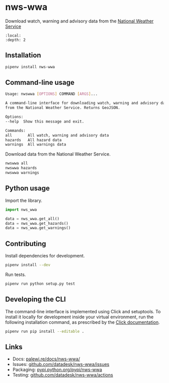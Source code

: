 ```{include} _templates/nav.html
```

# nws-wwa

Download watch, warning and advisory data from the [National Weather Service](https://www.spc.noaa.gov/products/wwa/)

```{contents} Table of contents
:local:
:depth: 2
```

## Installation

```bash
pipenv install nws-wwa
```

## Command-line usage

```bash
Usage: nwswwa [OPTIONS] COMMAND [ARGS]...

A command-line interface for downloading watch, warning and advisory data
from the National Weather Service. Returns GeoJSON.

Options:
--help  Show this message and exit.

Commands:
all       All watch, warning and advisory data
hazards   All hazard data
warnings  All warnings data
```

Download data from the National Weather Service.

```bash
nwswwa all
nwswwa hazards
nwswwa warnings
```

## Python usage

Import the library.

```python
import nws_wwa

data = nws_wwa.get_all()
data = nws_wwa.get_hazards()
data = nws_wwa.get_warnings()
```

## Contributing

Install dependencies for development.

```bash
pipenv install --dev
```

Run tests.

```bash
pipenv run python setup.py test
```

## Developing the CLI

The command-line interface is implemented using Click and setuptools. To install it locally for development inside your virtual environment, run the following installation command, as prescribed by the [Click documentation](https://click.palletsprojects.com/en/7.x/setuptools/#setuptools-integration).

```bash
pipenv run pip install --editable .
```

## Links

* Docs: [palewi.re/docs/nws-wwa/](https://palewi.re/docs/nws-wwa/)
* Issues: [github.com/datadesk/nws-wwa/issues](https://github.com/datadesk/nws-wwa/issues)
* Packaging: [pypi.python.org/pypi/nws-wwa](https://pypi.python.org/pypi/nws-wwa)
* Testing: [github.com/datadesk/nws-wwa/actions](https://github.com/datadesk/nws-wwa/actions)
